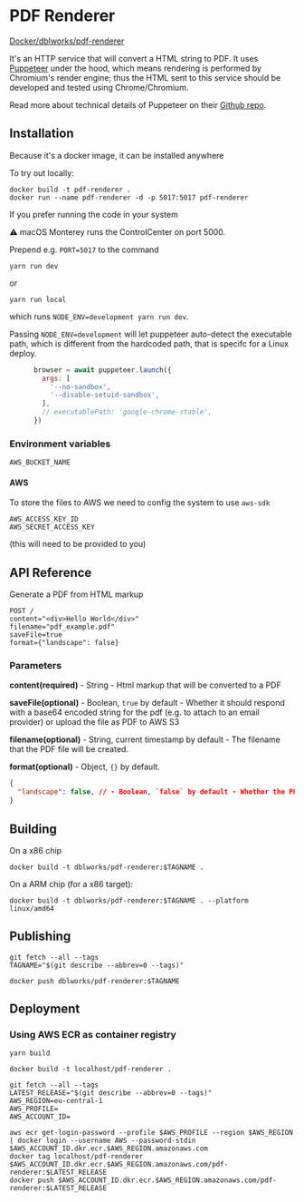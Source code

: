 # PDF Renderer

[Docker/dblworks/pdf-renderer](https://hub.docker.com/r/dblworks/pdf-renderer)

It's an HTTP service that will convert a HTML string to PDF. It uses [Puppeteer](https://pptr.dev/) under the hood, which means rendering is performed by Chromium's render engine; thus the HTML sent to this service should be developed and tested using Chrome/Chromium.

Read more about technical details of Puppeteer on their [Github repo](https://github.com/puppeteer/puppeteer).

## Installation

Because it's a docker image, it can be installed anywhere

To try out locally:

```shell
docker build -t pdf-renderer .
docker run --name pdf-renderer -d -p 5017:5017 pdf-renderer
```

If you prefer running the code in your system

:warning: macOS Monterey runs the ControlCenter on port 5000.

Prepend e.g. `PORT=5017` to the command

```shell
yarn run dev
```

or

```shell
yarn run local
```

which runs `NODE_ENV=development yarn run dev`.

Passing `NODE_ENV=development` will let puppeteer auto-detect the executable path, which is different from the hardcoded path, that is specifc for a Linux deploy.

```javascript
      browser = await puppeteer.launch({
        args: [
          '--no-sandbox',
          '--disable-setuid-sandbox',
        ],
        // executablePath: 'google-chrome-stable',
      })
```

### Environment variables

```shell
AWS_BUCKET_NAME
```

#### AWS

To store the files to AWS we need to config the system to use `aws-sdk`

```shell
AWS_ACCESS_KEY_ID
AWS_SECRET_ACCESS_KEY
```

(this will need to be provided to you)

## API Reference

Generate a PDF from HTML markup

```shell
POST /
content="<div>Hello World</div>"
filename="pdf_example.pdf"
saveFile=true
format={"landscape": false}
```

### Parameters

**content(required)** - String - Html markup that will be converted to a PDF

**saveFile(optional)** - Boolean, `true` by default - Whether it should respond with a base64 encoded string for the pdf (e.g. to attach to an email provider) or upload the file as PDF to AWS S3

**filename(optional)** - String, current timestamp by default - The filename that the PDF file will be created.

**format(optional)** - Object, `{}` by default.

```json
{
  "landscape": false, // - Boolean, `false` by default - Whether the PDF should be in landscape mode
}
```

## Building

On a x86 chip

```shell
docker build -t dblworks/pdf-renderer:$TAGNAME .
```

On a ARM chip (for a x86 target):

```shell
docker build -t dblworks/pdf-renderer:$TAGNAME . --platform linux/amd64
```

## Publishing

```shell
git fetch --all --tags
TAGNAME="$(git describe --abbrev=0 --tags)"

docker push dblworks/pdf-renderer:$TAGNAME
```

## Deployment

### Using AWS ECR as container registry

```shell
yarn build

docker build -t localhost/pdf-renderer .

git fetch --all --tags
LATEST_RELEASE="$(git describe --abbrev=0 --tags)"
AWS_REGION=eu-central-1
AWS_PROFILE=
AWS_ACCOUNT_ID=

aws ecr get-login-password --profile $AWS_PROFILE --region $AWS_REGION | docker login --username AWS --password-stdin $AWS_ACCOUNT_ID.dkr.ecr.$AWS_REGION.amazonaws.com
docker tag localhost/pdf-renderer $AWS_ACCOUNT_ID.dkr.ecr.$AWS_REGION.amazonaws.com/pdf-renderer:$LATEST_RELEASE
docker push $AWS_ACCOUNT_ID.dkr.ecr.$AWS_REGION.amazonaws.com/pdf-renderer:$LATEST_RELEASE
```
